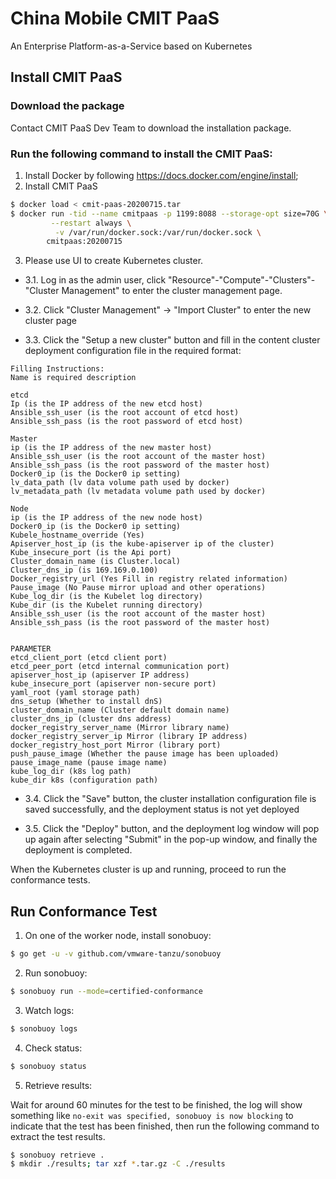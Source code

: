 # China Mobile CMIT PaaS

An Enterprise Platform-as-a-Service based on Kubernetes

## Install CMIT PaaS

### Download the package

Contact CMIT PaaS Dev Team to download the installation package.

### Run the following command to install the CMIT PaaS:
1. Install Docker by following https://docs.docker.com/engine/install;
2. Install CMIT PaaS
```sh
$ docker load < cmit-paas-20200715.tar
$ docker run -tid --name cmitpaas -p 1199:8088 --storage-opt size=70G \
         --restart always \
          -v /var/run/docker.sock:/var/run/docker.sock \
        cmitpaas:20200715
```
3. Please use UI to create Kubernetes cluster.

- 3.1. Log in as the admin user, click "Resource"-"Compute"-"Clusters"-"Cluster Management" to enter the cluster management page.

- 3.2. Click "Cluster Management" → "Import Cluster" to enter the new cluster page

- 3.3. Click the "Setup a new cluster" button and fill in the content cluster deployment configuration file in the required format:

```
Filling Instructions:
Name is required description

etcd
Ip (is the IP address of the new etcd host)
Ansible_ssh_user (is the root account of etcd host)
Ansible_ssh_pass (is the root password of etcd host)

Master
ip (is the IP address of the new master host)
Ansible_ssh_user (is the root account of the master host)
Ansible_ssh_pass (is the root password of the master host)
Docker0_ip (is the Docker0 ip setting)
lv_data_path (lv data volume path used by docker)
lv_metadata_path (lv metadata volume path used by docker)

Node
ip (is the IP address of the new node host)
Docker0_ip (is the Docker0 ip setting)
Kubele_hostname_override (Yes)
Apiserver_host_ip (is the kube-apiserver ip of the cluster)
Kube_insecure_port (is the Api port)
Cluster_domain_name (is Cluster.local)
Cluster_dns_ip (is 169.169.0.100)
Docker_registry_url (Yes Fill in registry related information)
Pause_image (No Pause mirror upload and other operations)
Kube_log_dir (is the Kubelet log directory)
Kube_dir (is the Kubelet running directory)
Ansible_ssh_user (is the root account of the master host)
Ansible_ssh_pass (is the root password of the master host)


PARAMETER
etcd_client_port (etcd client port)
etcd_peer_port (etcd internal communication port)
apiserver_host_ip (apiserver IP address)
kube_insecure_port (apiserver non-secure port)
yaml_root (yaml storage path)
dns_setup (Whether to install dnS)
cluster_domain_name (Cluster default domain name)
cluster_dns_ip (cluster dns address)
docker_registry_server_name (Mirror library name)
docker_registry_server_ip Mirror (library IP address)
docker_registry_host_port Mirror (library port)
push_pause_image (Whether the pause image has been uploaded)
pause_image_name (pause image name)
kube_log_dir (k8s log path)
kube_dir k8s (configuration path)
```

- 3.4. Click the "Save" button, the cluster installation configuration file is saved successfully, and the deployment status is not yet deployed 

- 3.5. Click the "Deploy" button, and the deployment log window will pop up again after selecting "Submit" in the pop-up window, and finally the deployment is completed.

When the Kubernetes cluster is up and running, proceed to run the conformance tests.

## Run Conformance Test

1. On one of the worker node, install sonobuoy:

```sh
$ go get -u -v github.com/vmware-tanzu/sonobuoy
```

2. Run sonobuoy:

```sh
$ sonobuoy run --mode=certified-conformance
```

3. Watch logs:

```sh
$ sonobuoy logs
```

4. Check status:

```sh
$ sonobuoy status
```

5. Retrieve results:

Wait for around 60 minutes for the test to be finished, the log will show something like `no-exit was specified, sonobuoy is now blocking` to indicate that the test has been finished, then run the following command to extract the test results.

```sh
$ sonobuoy retrieve .
$ mkdir ./results; tar xzf *.tar.gz -C ./results
```
